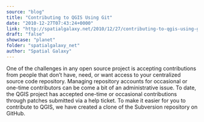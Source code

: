 ```yaml
---
source: "blog"
title: "Contributing to QGIS Using Git"
date: "2010-12-27T07:43:24+0000"
link: "http://spatialgalaxy.net/2010/12/27/contributing-to-qgis-using-git/"
draft: "false"
showcase: "planet"
folder: "spatialgalaxy_net"
author: "Spatial Galaxy"
---
```


One of the challenges in any open source project is accepting contributions from people that don&rsquo;t have, need, or want access to your centralized source code repository. Managing repository accounts for occasional or one-time contributors can be come a bit of an administrative issue. To date, the QGIS project has accepted one-time or occasional contributions through patches submitted via a help ticket.
To make it easier for you to contribute to QGIS, we have created a clone of the Subversion repository on GitHub.
